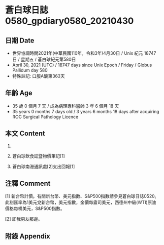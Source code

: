 [_metadata_:encoding]: - "utf-8"
[_metadata_:language]: - "zh-Hant-TW"
[_metadata_:fileformat]: - "markdown"
[_metadata_:MIME_type]: - "text/plain"
[_metadata_:markdown_version]: - "commonmark version 0.29"
[_metadata_:markdown_spec]: - "https://spec.commonmark.org/0.29/"

# 蒼白球日誌0580_gpdiary0580_20210430 #

## 日期 Date ##

* 世界協調時間2021年(中華民國110年，令和3年)4月30日 / Unix 紀元 18747 日 / 星期五 / 蒼白球紀元第580日
* April 30, 2021 (UTC) / 18747 days since Unix Epoch / Friday / Globus Pallidum day 580
* 特殊註記: 口服A酸第363天

## 年齡 Age ##

* 35 歲 0 個月 7 天 / 成為病理專科醫師 3 年 6 個月 18 天
* 35 years 0 months 7 days old / 3 years 6 months 18 days after acquiring ROC Surgical Pathology Licence

## 本文 Content ##

1. 

    
2. 蒼白球飲食誌暨物價筆記[1]

    
3. 蒼白球南港通訊處[2]支出回報[1]

    

## 注釋 Comment ##

[1] 新台幣計價。有關新台幣、美元指數、S&P500指數請參見蒼白球日誌0520。此刻匯率為1美元兌新台幣，美元指數，金價每盎司美元，西德州中級(WTI)原油價格每桶美元，S&P500指數。


[2] 即我男友那邊。



## 附錄 Appendix ##

